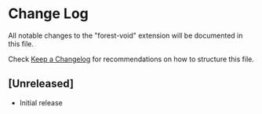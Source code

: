 # Change Log

All notable changes to the "forest-void" extension will be documented in this file.

Check [Keep a Changelog](http://keepachangelog.com/) for recommendations on how to structure this file.

## [Unreleased]

- Initial release
